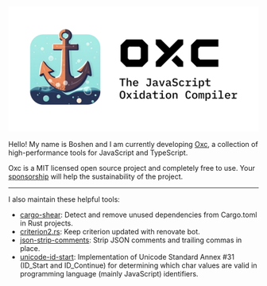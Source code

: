 <p align="center">
  <picture>
    <source media="(prefers-color-scheme: dark)" srcset="https://raw.githubusercontent.com/Boshen/oxc-assets/main/preview-dark-transparent.png" width="700">
    <img alt="OXC Logo" src="https://raw.githubusercontent.com/Boshen/oxc-assets/main/preview-white.png" width="700">
  </picture>
</p>

Hello! My name is Boshen and I am currently developing [Oxc](https://github.com/Boshen/oxc), a collection of high-performance tools for JavaScript and TypeScript.

Oxc is a MIT licensed open source project and completely free to use. Your [sponsorship](https://github.com/sponsors/Boshen) will help the sustainability of the project.

---

I also maintain these helpful tools:

* [cargo-shear](https://github.com/Boshen/cargo-shear): Detect and remove unused dependencies from Cargo.toml in Rust projects.
* [criterion2.rs](https://github.com/Boshen/criterion2.rs): Keep criterion updated with renovate bot.
* [json-strip-comments](https://github.com/oxc-project/json-strip-comments): Strip JSON comments and trailing commas in place.
* [unicode-id-start](https://github.com/oxc-project/unicode-id-start): Implementation of Unicode Standard Annex #31 (ID_Start and ID_Continue) for determining which char values are valid in programming language (mainly JavaScript) identifiers.
